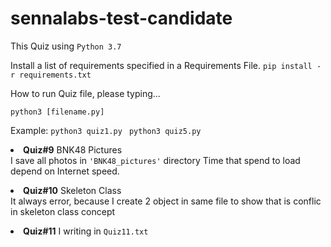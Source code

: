 # sennalabs-test-candidate

This Quiz using <code>Python 3.7</code>

Install a list of requirements specified in a Requirements File.
<code>pip install -r requirements.txt</code>

How to run Quiz file, please typing...

<code>python3 [filename.py]</code>

Example:
<code>python3 quiz1.py </code>
<code>python3 quiz5.py </code>
<p></p>
<li><strong>Quiz#9</strong> BNK48 Pictures</li>
I save all photos in <code>'BNK48_pictures'</code> directory
Time that spend to load depend on Internet speed.
<p></p>
<li><strong>Quiz#10</strong> Skeleton Class</li>
It always error, because I create 2 object in same file to show that is conflic in skeleton class concept
<p></p>
<li><strong>Quiz#11</strong> I writing in <code>Quiz11.txt</code></`li>
